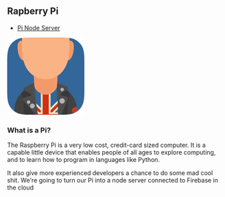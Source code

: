 ## Rapberry Pi

- [Pi Node Server](pi-node-server)

![Featured Image](images/apple-touch-icon-masked-180x180.png "Featured Image")

### What is a Pi?

The Raspberry Pi is a very low cost, credit-card sized computer.
It is a capable little device that enables people of all ages to explore
computing, and to learn how to program in languages like Python.

It also give more experienced developers a chance to do some mad cool shit.
We're going to turn our Pi into a node server connected to Firebase in the cloud